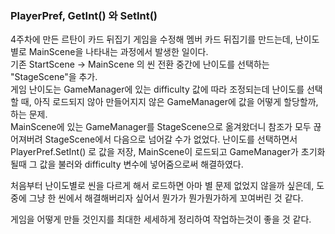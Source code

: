 ### PlayerPref, GetInt() 와 SetInt()

4주차에 만든 르탄이 카드 뒤집기 게임을 수정해 멤버 카드 뒤집기를 만드는데, 난이도별로 MainScene을 나타내는 과정에서 발생한 일이다.  
기존 StartScene -> MainScene 의 씬 전환 중간에 난이도를 선택하는 "StageScene"을 추가.  
게임 난이도는 GameManager에 있는 difficulty 값에 따라 조정되는데 난이도를 선택할 때, 아직 로드되지 않아 만들어지지 않은 GameManager에 값을 어떻게 할당할까, 하는 문제.  
MainScene에 있는 GameManager를 StageScene으로 옮겨왔더니 참조가 모두 끊어져버려 StageScene에서 다음으로 넘어갈 수가 없었다. 
난이도를 선택하면서 PlayerPref.SetInt() 로 값을 저장, MainScene이 로드되고 GameManager가 초기화 될때 그 값을 불러와 difficulty 변수에 넣어줌으로써 해결하였다.  

처음부터 난이도별로 씬을 다르게 해서 로드하면 아마 별 문제 없었지 않을까 싶은데, 도중에 그냥 한 씬에서 해결해버리자 싶어서 뭔가가 뭔가뭔가하게 꼬여버린 것 같다.  

게임을 어떻게 만들 것인지를 최대한 세세하게 정리하여 작업하는것이 좋을 것 같다.
